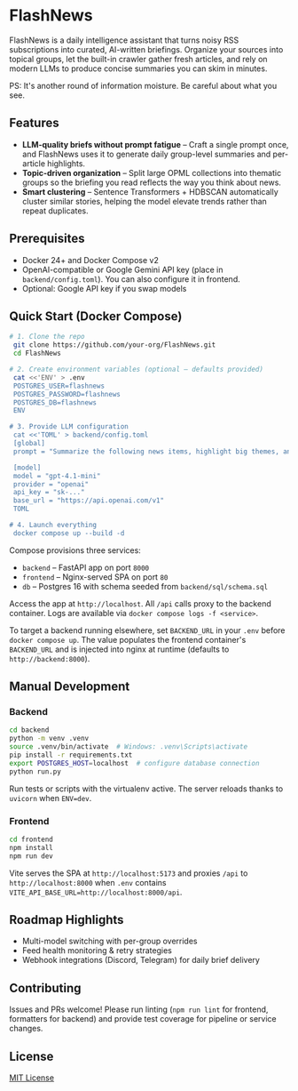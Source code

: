 # FlashNews

FlashNews is a daily intelligence assistant that turns noisy RSS subscriptions into curated, AI-written briefings. Organize your sources into topical groups, let the built-in crawler gather fresh articles, and rely on modern LLMs to produce concise summaries you can skim in minutes.

PS: It's another round of information moisture. Be careful about what you see.

## Features

- **LLM-quality briefs without prompt fatigue** – Craft a single prompt once, and FlashNews uses it to generate daily group-level summaries and per-article highlights.
- **Topic-driven organization** – Split large OPML collections into thematic groups so the briefing you read reflects the way you think about news.
- **Smart clustering** – Sentence Transformers + HDBSCAN automatically cluster similar stories, helping the model elevate trends rather than repeat duplicates.

## Prerequisites

- Docker 24+ and Docker Compose v2
- OpenAI-compatible or Google Gemini API key (place in `backend/config.toml`). You can also configure it in frontend.
- Optional: Google API key if you swap models

## Quick Start (Docker Compose)

```bash
# 1. Clone the repo
 git clone https://github.com/your-org/FlashNews.git
 cd FlashNews

# 2. Create environment variables (optional – defaults provided)
 cat <<'ENV' > .env
 POSTGRES_USER=flashnews
 POSTGRES_PASSWORD=flashnews
 POSTGRES_DB=flashnews
 ENV

# 3. Provide LLM configuration
 cat <<'TOML' > backend/config.toml
 [global]
 prompt = "Summarize the following news items, highlight big themes, and list actionable insights."

 [model]
 model = "gpt-4.1-mini"
 provider = "openai"
 api_key = "sk-..."
 base_url = "https://api.openai.com/v1"
 TOML

# 4. Launch everything
 docker compose up --build -d
```

Compose provisions three services:

- `backend` – FastAPI app on port `8000`
- `frontend` – Nginx-served SPA on port `80`
- `db` – Postgres 16 with schema seeded from `backend/sql/schema.sql`

Access the app at `http://localhost`. All `/api` calls proxy to the backend container. Logs are available via `docker compose logs -f <service>`.

To target a backend running elsewhere, set `BACKEND_URL` in your `.env` before `docker compose up`. The value populates the frontend container's `BACKEND_URL` and is injected into nginx at runtime (defaults to `http://backend:8000`).

## Manual Development

### Backend

```bash
cd backend
python -m venv .venv
source .venv/bin/activate  # Windows: .venv\Scripts\activate
pip install -r requirements.txt
export POSTGRES_HOST=localhost  # configure database connection
python run.py
```

Run tests or scripts with the virtualenv active. The server reloads thanks to `uvicorn` when `ENV=dev`.

### Frontend

```bash
cd frontend
npm install
npm run dev
```

Vite serves the SPA at `http://localhost:5173` and proxies `/api` to `http://localhost:8000` when `.env` contains `VITE_API_BASE_URL=http://localhost:8000/api`.

## Roadmap Highlights

- Multi-model switching with per-group overrides
- Feed health monitoring & retry strategies
- Webhook integrations (Discord, Telegram) for daily brief delivery

## Contributing

Issues and PRs welcome! Please run linting (`npm run lint` for frontend, formatters for backend) and provide test coverage for pipeline or service changes.

## License

[MIT License](LICENSE)
